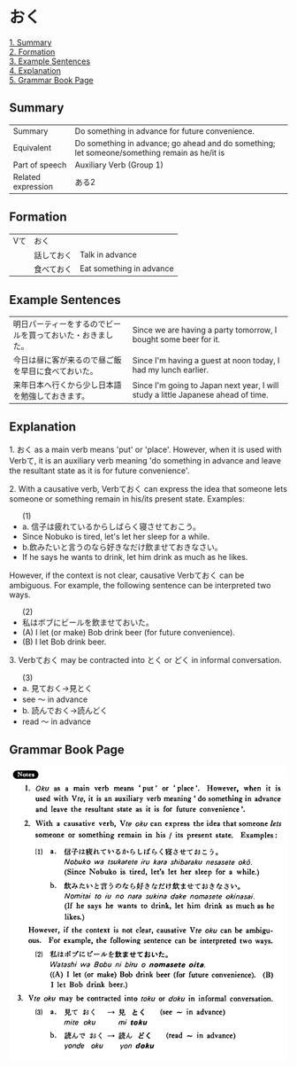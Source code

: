 # おく

[1. Summary](#summary)<br>
[2. Formation](#formation)<br>
[3. Example Sentences](#example-sentences)<br>
[4. Explanation](#explanation)<br>
[5. Grammar Book Page](#grammar-book-page)<br>


## Summary

<table><tr>   <td>Summary</td>   <td>Do something in advance for future convenience.</td></tr><tr>   <td>Equivalent</td>   <td>Do something in advance; go ahead and do something; let someone/something remain as he/it is</td></tr><tr>   <td>Part of speech</td>   <td>Auxiliary Verb (Group 1)</td></tr><tr>   <td>Related expression</td>   <td>ある2</td></tr></table>

## Formation

<table class="table"> <tbody><tr class="tr head"> <td class="td"><span class="bold"><span>Vて</span></span></td> <td class="td"><span class="concept">おく</span> </td> <td class="td"><span>&nbsp;</span></td> </tr> <tr class="tr"> <td class="td"><span>&nbsp;</span></td> <td class="td"><span>話して<span class="concept">おく</span></span> </td> <td class="td"><span>Talk    in advance</span></td> </tr> <tr class="tr"> <td class="td"><span>&nbsp;</span></td> <td class="td"><span>食べて<span class="concept">おく</span></span> </td> <td class="td"><span>Eat    something in advance</span></td> </tr></tbody></table>

## Example Sentences

<table><tr>   <td>明日パーティーをするのでビールを買っておいた・おきました。</td>   <td>Since we are having a party tomorrow, I bought some beer for it.</td></tr><tr>   <td>今日は昼に客が来るので昼ご飯を早目に食べておいた。</td>   <td>Since I'm having a guest at noon today, I had my lunch earlier.</td></tr><tr>   <td>来年日本へ行くから少し日本語を勉強しておきます。</td>   <td>Since I'm going to Japan next year, I will study a little Japanese ahead of time.</td></tr></table>

## Explanation

<p>1. <span class="cloze">おく</span> as a main verb means 'put' or 'place'. However, when it is used with Verbて, it is an auxiliary verb meaning 'do something in advance and leave the resultant state as it is for future convenience'.</p>  <p>2. With a causative verb, Verbて<span class="cloze">おく</span> can express the idea that someone lets someone or something remain in his/its present state. Examples:</p>  <ul>(1) <li>a. 信子は疲れているからしばらく寝させて<span class="cloze">おこう</span>。</li> <li>Since Nobuko is tired, let's let her sleep for a while.</li> <div class="divide"></div> <li>b.飲みたいと言うのなら好きなだけ飲ませて<span class="cloze">おき</span>なさい。</li> <li>If he says he wants to drink, let him drink as much as he likes.</li> </ul>  <p>However, if the context is not clear, causative Verbて<span class="cloze">おく</span> can be ambiguous. For example, the following sentence can be interpreted two ways.</p>  <ul>(2) <li>私はボブにビールを飲ませて<span class="cloze">おいた</span>。</li> <div class="divide"></div> <li>(A) I let (or make) Bob drink beer (for future convenience). </li> <li>(B) I let Bob drink beer.</li> </ul>  <p>3. Verbておく</span> may be contracted into <span class="cloze">とく</span> or <span class="cloze">どく</span> in informal conversation.</p>  <ul>(3) <li>a. 見て<span class="cloze">おく</span>→見<span class="cloze">とく</span></li>  <li>see 〜 in advance</li> <div class="divide"></div> <li>b. 読んで<span class="cloze">おく</span>→読ん<span class="cloze">どく</span></li> <li>read 〜 in advance</li> </ul>

## Grammar Book Page

![](../img/Basicおく.png)

